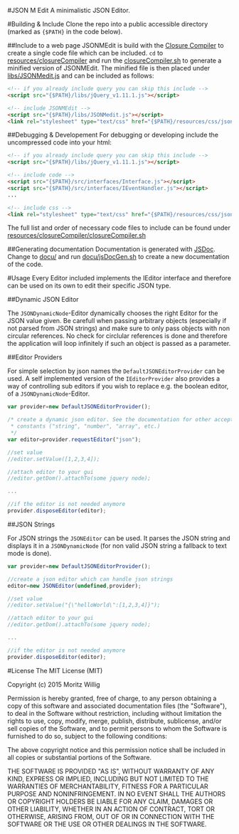 #JSON M Edit
A minimalistic JSON Editor.

#Building & Include
Clone the repo into a public accessible directory (marked as `{$PATH}` in the
code below).

##Include to a web page
JSONMEdit is build with the [Closure Compiler](https://developers.google.com/closure/compiler/) to create a single code file which can be included. ``cd`` to [resources/closureCompiler](resources/closureCompiler) and run the [closureCompiler.sh](resources/closureCompiler/closureCompiler.sh) to generate a minified version of JSONMEdit. The minified file is then placed under [libs/JSONMedit.js](libs/JSONMedit.js) and can be included as follows:
```html
<!-- if you already include query you can skip this include -->
<script src="{$PATH}/libs/jQuery_v1.11.1.js"></script>

<!-- include JSONMEdit -->
<script src="{$PATH}/libs/JSONMedit.js"></script>
<link rel="stylesheet" type="text/css" href="{$PATH}/resources/css/jsonEditor.css">
```

##Debugging & Developement
For debugging or developing include the uncompressed code into your html:
```html
<!-- if you already include query you can skip this include -->
<script src="{$PATH}/libs/jQuery_v1.11.1.js"></script>

<!-- include code -->
<script src="{$PATH}/src/interfaces/Interface.js"></script>
<script src="{$PATH}/src/interfaces/IEventHandler.js"></script>
...

<!-- include css -->
<link rel="stylesheet" type="text/css" href="{$PATH}/resources/css/jsonEditor.css">
```
The full list and order of necessary code files to include can be found under [resources/closureCompiler/closureCompiler.sh](resources/closureCompiler/closureCompiler.sh)

##Generating documentation
Documentation is generated with [JSDoc](https://github.com/jsdoc3/jsdoc). Change to [docu/](docu/) and run [docu/jsDocGen.sh](docu/jsDocGen.sh) to create a new documentation of the code.

#Usage
Every Editor included implements the IEditor interface and therefore can be
used on its own to edit their specific JSON type.

##Dynamic JSON Editor

The ``JSONDynamicNode``-Editor dynamically chooses the right Editor for the JSON
value given. Be carefull when passing arbitrary objects (especially if not
parsed from JSON strings) and make sure to only pass objects with non circular
references. No check for circlular references is done and therefore the
application will loop infinitely if such an object is passed as a parameter.

##Editor Providers

For simple selection by json names the ``DefaultJSONEditorProvider`` can be used.
A self implemented version of the ``IEditorProvider`` also provides a way of
controlling sub editors if you wish to replace e.g. the boolean editor, of a
``JSONDynamicNode``-Editor.

```js
var provider=new DefaultJSONEditorProvider();

/* create a dynamic json editor. See the documentation for other accepted
 * constants ("string", "number", "array", etc.)
 */
var editor=provider.requestEditor("json");

//set value
//editor.setValue([1,2,3,4]);

//attach editor to your gui
//editor.getDom().attachTo(some jquery node);

...

//if the editor is not needed anymore
provider.disposeEditor(editor);
```

##JSON Strings

For JSON strings the ``JSONEditor`` can be used. It parses the JSON string
and displays it in a ``JSONDynamicNode`` (for non valid JSON string a fallback
to text mode is done).

```js
var provider=new DefaultJSONEditorProvider();

//create a json editor which can handle json strings
editor=new JSONEditor(undefined,provider);

//set value
//editor.setValue("{\"helloWorld\":[1,2,3,4]}");

//attach editor to your gui
//editor.getDom().attachTo(some jquery node);

...

//if the editor is not needed anymore
provider.disposeEditor(editor);
```

#License
The MIT License (MIT)

Copyright (c) 2015 Moritz Willig

Permission is hereby granted, free of charge, to any person obtaining a copy
of this software and associated documentation files (the "Software"), to deal
in the Software without restriction, including without limitation the rights
to use, copy, modify, merge, publish, distribute, sublicense, and/or sell
copies of the Software, and to permit persons to whom the Software is
furnished to do so, subject to the following conditions:

The above copyright notice and this permission notice shall be included in
all copies or substantial portions of the Software.

THE SOFTWARE IS PROVIDED "AS IS", WITHOUT WARRANTY OF ANY KIND, EXPRESS OR
IMPLIED, INCLUDING BUT NOT LIMITED TO THE WARRANTIES OF MERCHANTABILITY,
FITNESS FOR A PARTICULAR PURPOSE AND NONINFRINGEMENT. IN NO EVENT SHALL THE
AUTHORS OR COPYRIGHT HOLDERS BE LIABLE FOR ANY CLAIM, DAMAGES OR OTHER
LIABILITY, WHETHER IN AN ACTION OF CONTRACT, TORT OR OTHERWISE, ARISING FROM,
OUT OF OR IN CONNECTION WITH THE SOFTWARE OR THE USE OR OTHER DEALINGS IN
THE SOFTWARE.
